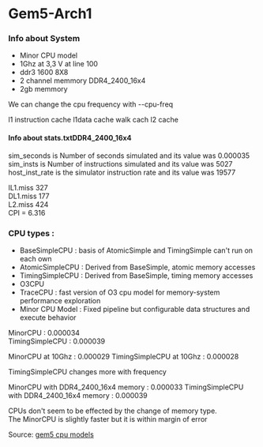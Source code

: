 # Gem5-Arch1  
### Info about System
* Minor CPU model
* 1Ghz at 3,3 V at line 100  
* ddr3 1600 8X8  
* 2 channel memmory  DDR4_2400_16x4
* 2gb memmory  

We can change the cpu frequency with --cpu-freq

l1 instruction cache l1data cache walk cach l2 cache 

#### Info about stats.txtDDR4_2400_16x4
sim_seconds is Number of seconds simulated and its value was 0.000035  
sim_insts is Number of instructions simulated and its value was 5027  
host_inst_rate is the simulator instruction rate and its value was 19577  

IL1.miss 327  
DL1.miss 177  
L2.miss 424  
CPI = 6.316


### CPU types :  
* BaseSimpleCPU : basis of AtomicSimple and TimingSimple can't run on each own
* AtomicSimpleCPU : Derived from BaseSimple, atomic memory accesses
* TimingSimpleCPU : Derived from BaseSimple, timing memory accesses
* O3CPU
* TraceCPU : fast version of O3 cpu model for memory-system performance exploration
* Minor CPU Model : Fixed pipeline but configurable data structures and execute behavior

MinorCPU : 0.000034  
TimingSimpleCPU : 0.000039  

MinorCPU at 10Ghz : 0.000029
TimingSimpleCPU at 10Ghz : 0.000028

TimingSimpleCPU changes more with frequency

MinorCPU with DDR4_2400_16x4 memory : 0.000033
TimingSimpleCPU with DDR4_2400_16x4 memory : 0.000039  

CPUs don't seem to be effected by the change of memory type.  
The MinorCPU is slightly faster but it is within margin of error    



Source: [gem5 cpu models](www.gem5.org/documentation/general_docs/cpu_models)
